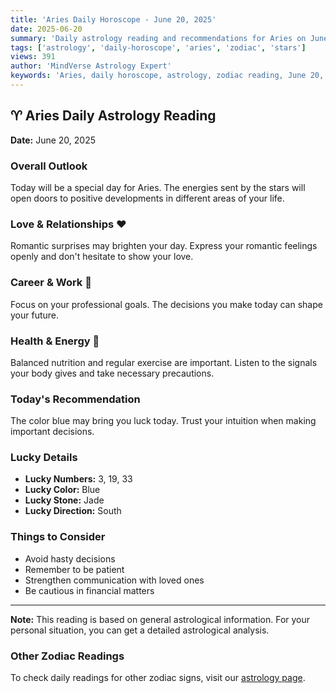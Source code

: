 ```yaml
---
title: 'Aries Daily Horoscope - June 20, 2025'
date: 2025-06-20
summary: 'Daily astrology reading and recommendations for Aries on June 20, 2025.'
tags: ['astrology', 'daily-horoscope', 'aries', 'zodiac', 'stars']
views: 391
author: 'MindVerse Astrology Expert'
keywords: 'Aries, daily horoscope, astrology, zodiac reading, June 20, 2025'
---
```


## ♈ Aries Daily Astrology Reading

**Date:** June 20, 2025

### Overall Outlook

Today will be a special day for Aries. The energies sent by the stars will open doors to positive developments in different areas of your life.

### Love & Relationships ❤️

Romantic surprises may brighten your day. Express your romantic feelings openly and don't hesitate to show your love.

### Career & Work 💼

Focus on your professional goals. The decisions you make today can shape your future.

### Health & Energy 🌟

Balanced nutrition and regular exercise are important. Listen to the signals your body gives and take necessary precautions.

### Today's Recommendation

The color blue may bring you luck today. Trust your intuition when making important decisions.

### Lucky Details

- **Lucky Numbers:** 3, 19, 33
- **Lucky Color:** Blue
- **Lucky Stone:** Jade
- **Lucky Direction:** South

### Things to Consider

- Avoid hasty decisions
- Remember to be patient
- Strengthen communication with loved ones
- Be cautious in financial matters

---

**Note:** This reading is based on general astrological information. For your personal situation, you can get a detailed astrological analysis.

### Other Zodiac Readings

To check daily readings for other zodiac signs, visit our [astrology page](https://www.mindversedaily.com/en).
